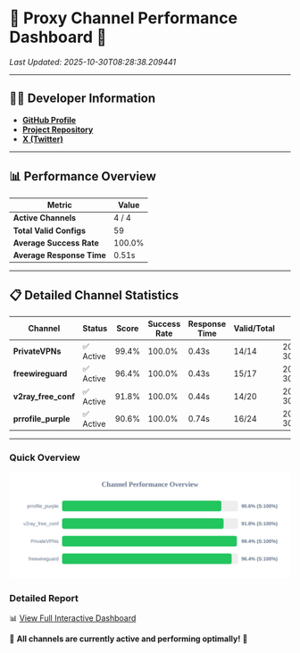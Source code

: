 # 🌟 Proxy Channel Performance Dashboard 🌟

_Last Updated: 2025-10-30T08:28:38.209441_

---

## 👩‍💻 Developer Information

- **[GitHub Profile](https://github.com/4n0nymou3)**  
- **[Project Repository](https://github.com/4n0nymou3/multi-proxy-config-fetcher)**  
- **[X (Twitter)](https://x.com/4n0nymou3)**  

---

## 📊 Performance Overview

| Metric                | Value       |
|-----------------------|-------------|
| **Active Channels**   | 4 / 4       |
| **Total Valid Configs** | 59          |
| **Average Success Rate** | 100.0%      |
| **Average Response Time** | 0.51s       |

---

## 📋 Detailed Channel Statistics

| Channel          | Status     | Score  | Success Rate | Response Time | Valid/Total | Last Success               |
|------------------|------------|--------|--------------|---------------|-------------|----------------------------|
| **PrivateVPNs**  | ✅ Active  | 99.4%  | 100.0% | 0.43s         | 14/14       | 2025-10-30T08:28:37.745819 |
| **freewireguard**  | ✅ Active  | 96.4%  | 100.0% | 0.43s         | 15/17       | 2025-10-30T08:28:38.207571 |
| **v2ray_free_conf**  | ✅ Active  | 91.8%  | 100.0% | 0.44s         | 14/20       | 2025-10-30T08:28:37.275028 |
| **prrofile_purple**  | ✅ Active  | 90.6%  | 100.0% | 0.74s         | 16/24       | 2025-10-30T08:28:36.775480 |

---

### Quick Overview
<div align="center">
  <a href="https://raw.githubusercontent.com/nullluser/NullRepo/refs/heads/main/assets/channel_stats_chart.svg">
    <img src="https://raw.githubusercontent.com/nullluser/NullRepo/refs/heads/main/assets/channel_stats_chart.svg" alt="Source Performance Statistics" width="800">
  </a>
</div>

### Detailed Report
📊 [View Full Interactive Dashboard](https://htmlpreview.github.io/?https://github.com/nullluser/NullRepo/blob/main/assets/performance_report.html)

🎉 **All channels are currently active and performing optimally!** 🎉
